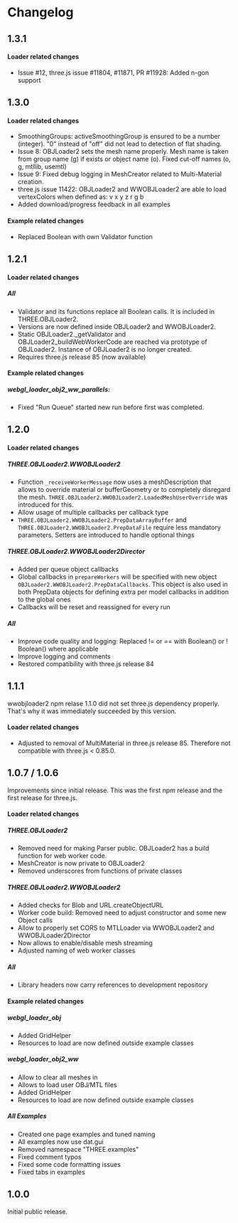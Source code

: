# Changelog

## 1.3.1

#### Loader related changes
- Issue #12, three.js issue #11804, #11871, PR #11928: Added n-gon support

## 1.3.0

#### Loader related changes
- SmoothingGroups: activeSmoothingGroup is ensured to be a number (integer). "0" instead of "off" did not lead to detection of flat shading.
- Issue 8: OBJLoader2 sets the mesh name properly. Mesh name is taken from group name (g) if exists or object name (o). Fixed cut-off names (o, g, mtllib, usemtl)
- Issue 9: Fixed debug logging in MeshCreator related to Multi-Material creation.
- three.js issue 11422: OBJLoader2 and WWOBJLoader2 are able to load vertexColors when defined as: v x y z r g b
- Added download/progress feedback in all examples

#### Example related changes
- Replaced Boolean with own Validator function

## 1.2.1

#### Loader related changes

##### All
- Validator and its functions replace all Boolean calls. It is included in THREE.OBJLoader2.
- Versions are now defined inside OBJLoader2 and WWOBJLoader2.
- Static OBJLoader2._getValidator and OBJLoader2_buildWebWorkerCode are reached via prototype of OBJLoader2. Instance of OBJLoader2 is no longer created.
- Requires three.js release 85 (now available)

#### Example related changes

##### webgl_loader_obj2_ww_parallels:
- Fixed "Run Queue" started new run before first was completed.

## 1.2.0

#### Loader related changes

##### THREE.OBJLoader2.WWOBJLoader2
- Function `_receiveWorkerMessage` now uses a meshDescription that allows to override material or bufferGeometry or to completely disregard the mesh. `THREE.OBJLoader2.WWOBJLoader2.LoadedMeshUserOverride` was introduced for this.
- Allow usage of multiple callbacks per callback type
- `THREE.OBJLoader2.WWOBJLoader2.PrepDataArrayBuffer` and `THREE.OBJLoader2.WWOBJLoader2.PrepDataFile` require less mandatory parameters. Setters are introduced to handle optional things

##### THREE.OBJLoader2.WWOBJLoader2Director
- Added per queue object callbacks
- Global callbacks in `prepareWorkers` will be specified with new object `OBJLoader2.WWOBJLoader2.PrepDataCallbacks`. This object is also used in both PrepData objects for defining extra per model callbacks in addition to the global ones
- Callbacks will be reset and reassigned for every run

##### All
- Improve code quality and logging: Replaced != or == with Boolean() or ! Boolean() where applicable
- Improve logging and comments
- Restored compatibility with three.js release 84


## 1.1.1

wwobjloader2 npm relase 1.1.0 did not set three.js dependency properly. That's why it was immediately succeeded by this version.

#### Loader related changes

- Adjusted to removal of MultiMaterial in three.js release 85. Therefore not compatible with three.js < 0.85.0.


## 1.0.7 / 1.0.6

Improvements since initial release. This was the first npm release and the first release for three.js.

#### Loader related changes

##### THREE.OBJLoader2
- Removed need for making Parser public. OBJLoader2 has a build function for web worker code.
- MeshCreator is now private to OBJLoader2
- Removed underscores from functions of private classes

##### THREE.OBJLoader2.WWOBJLoader2
- Added checks for Blob and URL.createObjectURL
- Worker code build: Removed need to adjust constructor and some new Object calls
- Allow to properly set CORS to MTLLoader via WWOBJLoader2 and WWOBJLoader2Director
- Now allows to enable/disable mesh streaming
- Adjusted naming of web worker classes

##### All
- Library headers now carry references to development repository

#### Example related changes

##### webgl_loader_obj
- Added GridHelper
- Resources to load are now defined outside example classes

##### webgl_loader_obj2_ww
- Allow to clear all meshes in
- Allows to load user OBJ/MTL files
- Added GridHelper
- Resources to load are now defined outside example classes

##### All Examples
- Created one page examples and tuned naming
- All examples now use dat.gui
- Removed namespace "THREE.examples"
- Fixed comment typos
- Fixed some code formatting issues
- Fixed tabs in examples


## 1.0.0

Initial public release.
